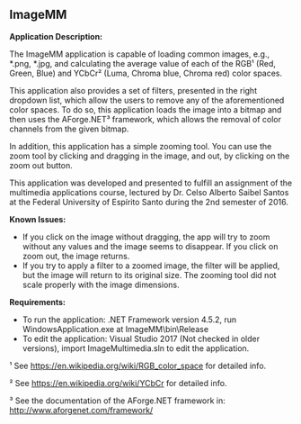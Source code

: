 ImageMM
---------------------------

**Application Description:**

The ImageMM application is capable of loading common images, e.g., *.png, *.jpg, and calculating the average value of each of the RGB¹ (Red, Green, Blue) and YCbCr² (Luma, Chroma blue, Chroma red) color spaces.

This application also provides a set of filters, presented in the right dropdown list, which allow the users to remove any of the aforementioned color spaces. To do so, this application loads the image into a bitmap and then uses the AForge.NET³ framework, which allows the removal of color channels from the given bitmap.

In addition, this application has a simple zooming tool. You can use the zoom tool by clicking and dragging in the image, and out, by clicking on the zoom out button.

This application was developed and presented to fulfill an assignment of the multimedia applications course, lectured by Dr. Celso Alberto Saibel Santos at the Federal University of Espírito Santo during the 2nd semester of 2016.

**Known Issues:**

* If you click on the image without dragging, the app will try to zoom without any values and the image seems to disappear. If you click on zoom out, the image returns.
* If you try to apply a filter to a zoomed image, the filter will be applied, but the image will return to its original size.
The zooming tool did not scale properly with the image dimensions.

**Requirements:**

* To run the application: .NET Framework version 4.5.2, run WindowsApplication.exe at ImageMM\bin\Release
* To edit the application: Visual Studio 2017 (Not checked in older versions), import ImageMultimedia.sln to edit the application.

¹ See https://en.wikipedia.org/wiki/RGB_color_space for detailed info.

² See https://en.wikipedia.org/wiki/YCbCr for detailed info.

³ See the documentation of the AForge.NET framework in: http://www.aforgenet.com/framework/
